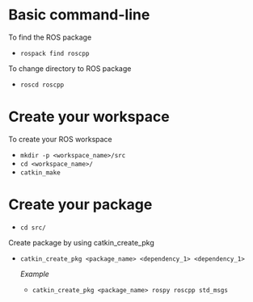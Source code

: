# Basic command-line
To find the ROS package

- ```rospack find roscpp```

To change directory to ROS package

- `roscd roscpp`

# Create your workspace
To create your ROS workspace
- `mkdir -p <workspace_name>/src`
- `cd <workspace_name>/`
- `catkin_make`

# Create your package
   - `cd src/`

Create package by using catkin_create_pkg

- `catkin_create_pkg <package_name> <dependency_1> <dependency_1>`

   <i>Example</i>
   - `catkin_create_pkg <package_name> rospy roscpp std_msgs`
